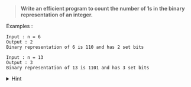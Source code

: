 > **Write an efficient program to count the number of 1s in the binary representation of an integer.**

Examples :
```
Input : n = 6
Output : 2
Binary representation of 6 is 110 and has 2 set bits

Input : n = 13
Output : 3
Binary representation of 13 is 1101 and has 3 set bits
```

<details>
<summary>Hint</summary>

- Bitwise Shift
- Brian Kernighan’s Algorithm
</details>